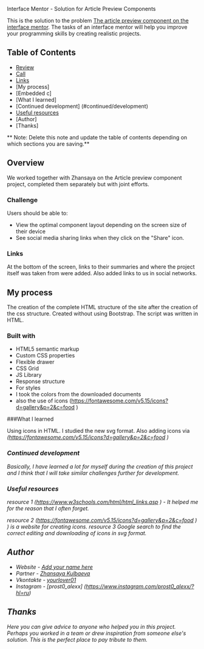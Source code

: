 Interface Mentor - Solution for Article Preview Components

This is the solution to the problem [The article preview component on the interface mentor](https://www.frontendmentor.io/challenges/article-preview-component-dYBN_pYFT ). The tasks of an interface mentor will help you improve your programming skills by creating realistic projects.

## Table of Contents

- [Review](#review)
- [Call](#call)
- [Links](#links)
- [My process]
- [Embedded c]
- [What I learned]
- [Continued development] (#continued/development)
- [Useful resources](#useful*resources)
- [Author]
- [Thanks]

** Note: Delete this note and update the table of contents depending on which sections you are saving.**

## Overview

We worked together with Zhansaya on the Article preview component project, completed them separately but with joint efforts.

### Challenge

Users should be able to:

- View the optimal component layout depending on the screen size of their device
- See social media sharing links when they click on the "Share" icon.


### Links

At the bottom of the screen, links to their summaries and where the project itself was taken from were added. Also added links to us in social networks.

## My process


The creation of the complete HTML structure of the site after the creation of the css structure.
Created without using Bootstrap. The script was written in HTML.

### Built with

- HTML5 semantic markup
- Custom CSS properties
- Flexible drawer
- CSS Grid
- JS Library
- Response structure
- For styles
- I took the colors from the downloaded documents
- also the use of icons (https://fontawesome.com/v5.15/icons?d=gallery&p=2&c=food )


###What I learned

Using icons in HTML. I studied the new svg format. Also adding icons via <i class> (https://fontawesome.com/v5.15/icons?d=gallery&p=2&c=food )





### Continued development

Basically, I have learned a lot for myself during the creation of this project and I think that I will take similar challenges further for development.



### Useful resources

resource 1
(https://www.w3schools.com/html/html_links.asp ) - It helped me for the reason that I often forget.

resource 2 (https://fontawesome.com/v5.15/icons?d=gallery&p=2&c=food ) ) is a website for creating icons.
resource 3
Google search to find the correct editing and downloading of icons in svg format.




## Author

- Website - [Add your name here](https://www.your-site.com)
- Partner - [ Zhansaya Kulbaeva](https://www.instagram.com/invites/contact/?i=mzyuoe9e4tt1&utm_content=m0hjjsk)
- Vkontakte - [ yourlover01](https://vk.com/yourlover01)
- Instagram - [prost0_alexx]
(https://www.instagram.com/prost0_alexx/?hl=ru)



## Thanks
Here you can give advice to anyone who helped you in this project. Perhaps you worked in a team or drew inspiration from someone else's solution. This is the perfect place to pay tribute to them.